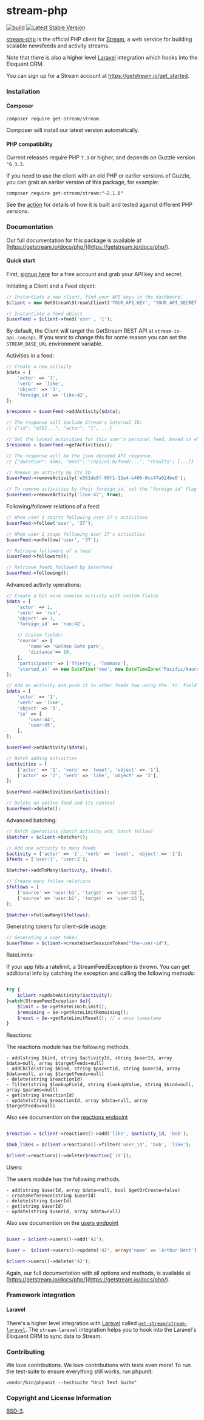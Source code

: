 # stream-php

[![build](https://github.com/GetStream/stream-php/workflows/build/badge.svg)](https://github.com/GetStream/stream-php/actions) [![Latest Stable Version](https://poser.pugx.org/get-stream/stream/v/stable)](https://packagist.org/packages/get-stream/stream)

[stream-php](https://github.com/GetStream/stream-php) is the official PHP client for [Stream](https://getstream.io/), a web service for building scalable newsfeeds and activity streams.

Note that there is also a higher level [Laravel](https://github.com/getstream/stream-laravel) integration which hooks into the Eloquent ORM.

You can sign up for a Stream account at https://getstream.io/get_started.

### Installation

#### Composer

```
composer require get-stream/stream
```

Composer will install our latest version automatically.

#### PHP compatibility

Current releases require PHP `7.3` or higher, and depends on Guzzle version `^6.3.3`.

If you need to use the client with an old PHP or earlier versions of Guzzle, you can grab an earlier version of this package, for example:

```
composer require get-stream/stream:"~2.1.0"
```

See the [action](.github/workflows/ci.yml) for details of how it is built and tested against different PHP versions.

### Documentation

Our full documentation for this package is available at [https://getstream.io/docs/php/](https://getstream.io/docs/php/).

#### Quick start

First, [signup here](https://getstream.io/dashboard/) for a free account and grab your API key and secret.

Initiating a Client and a Feed object:

```php
// Instantiate a new client, find your API keys in the dashboard.
$client = new GetStream\Stream\Client('YOUR_API_KEY', 'YOUR_API_SECRET');

// Instantiate a feed object
$userFeed = $client->feed('user', '1');
```

By default, the Client will target the GetStream REST API at `stream-io-api.com/api`.
If you want to change this for some reason you can set the `STREAM_BASE_URL` environment variable.

Activities in a feed:

```php
// Create a new activity
$data = [
    'actor' => '1',
    'verb' => 'like',
    'object' => '3',
    'foreign_id' => 'like:42',
];

$response = $userFeed->addActivity($data);

// The response will include Stream's internal ID:
// {"id": "e561...", "actor": "1", ...}

// Get the latest activities for this user's personal feed, based on who they are following.
$response = $userFeed->getActivities();

// The response will be the json decoded API response.
// {"duration": 45ms, "next": "/api/v1.0/feed/...", "results": [...]}

// Remove an activity by its ID
$userFeed->removeActivity('e561de8f-00f1-11e4-b400-0cc47a024be0');

// To remove activities by their foreign_id, set the "foreign id" flag to true.
$userFeed->removeActivity('like:42', true);
```

Following/follower relations of a feed:

```php
// When user 1 starts following user 37's activities
$userFeed->follow('user', '37');

// When user 1 stops following user 37's activities
$userFeed->unfollow('user', '37');

// Retrieve followers of a feed
$userFeed->followers();

// Retrieve feeds followed by $userFeed
$userFeed->following();
```

Advanced activity operations:

```php
// Create a bit more complex activity with custom fields
$data = [
    'actor' => 1,
    'verb' => 'run',
    'object' => 1,
    'foreign_id' => 'run:42',

    // Custom fields:
    'course' => [
        'name'=> 'Golden Gate park',
        'distance'=> 10,
    ],
    'participants' => ['Thierry', 'Tommaso'],
    'started_at' => new DateTime('now', new DateTimeZone('Pacific/Nauru'),
];

// Add an activity and push it to other feeds too using the `to` field
$data = [
    'actor' => '1',
    'verb' => 'like',
    'object' => '3',
    'to' => [
        'user:44',
        'user:45',
    ],
];

$userFeed->addActivity($data);

// Batch adding activities
$activities = [
    ['actor' => '1', 'verb' => 'tweet', 'object' => '1'],
    ['actor' => '2', 'verb' => 'like', 'object' => '3'],
];

$userFeed->addActivities($activities);

// Delete an entire feed and its content
$userFeed->delete();
```

Advanced batching:

```php
// Batch operations (batch activity add, batch follow)
$batcher = $client->batcher();

// Add one activity to many feeds
$activity = ['actor' => '1', 'verb' => 'tweet', 'object' => '1'];
$feeds = ['user:1', 'user:2'];

$batcher->addToMany($activity, $feeds);

// Create many follow relations
$follows = [
    ['source' => 'user:b1', 'target' => 'user:b2'],
    ['source' => 'user:b1', 'target' => 'user:b3'],
];

$batcher->followMany($follows);
```

Generating tokens for client-side usage:

```php
// Generating a user token
$userToken = $client->createUserSessionToken("the-user-id");
```

RateLimits:

If your app hits a ratelimit, a StreamFeedException is thrown. You can
get additional info by catching the exception and calling the
following methods:

```php

try {
    $client->updateActivity($activity);
}catch(StreamFeedException $e){
    $limit = $e->getRateLimitLimit();
    $remaining = $e->getRateLimitRemaining();
    $reset = $e->getRateLimitReset(); // a unix timestamp
}
```

Reactions:

The reactions module has the following methods.

    - add(string $kind, string $activityId, string $userId, array $data=null, array $targetFeeds=null)
    - addChild(string $kind, string $parentId, string $userId, array $data=null, array $targetFeeds=null)
    - delete(string $reactionId)
    - filter(string $lookupField, string $lookupValue, string $kind=null, array $params=null)
    - get(string $reactionId)
    - update(string $reactionId, array $data=null, array $targetFeeds=null)

Also see documention on the [reactions endpoint](https://getstream.io/docs_rest/#reactions)

```php

$reaction = $client->reactions()->add('like', $activity_id, 'bob');

$bob_likes = $client->reactions()->filter('user_id', 'bob', 'like');

$client->reactions()->delete($reaction['id']);

```

Users:

The users module has the following methods.

    - add(string $userId, array $data=null, bool $getOrCreate=false)
    - createReference(string $userId)
    - delete(string $userId)
    - get(string $userId)
    - update(string $userId, array $data=null)

Also see documention on the [users endpoint](https://getstream.io/docs/php/#users_introduction)

```php

$user = $client->users()->add('42');

$user =  $client->users()->update('42', array('name' => 'Arthur Dent');

$client->users()->delete('42');

```

Again, our full documentation with all options and methods, is available at [https://getstream.io/docs/php/](https://getstream.io/docs/php/).

### Framework integration

#### Laravel

There's a higher level integration with [Laravel](https://laravel.com) called [`get-stream/stream-laravel`](https://github.com/getstream/stream-laravel).
The `stream-laravel` integration helps you to hook into the Laravel's Eloquent ORM to sync data to Stream.

### Contributing

We love contributions. We love contributions with tests even more! To run the test-suite to ensure everything still works, run phpunit:

```
vendor/bin/phpunit --testsuite "Unit Test Suite"
```

### Copyright and License Information

[BSD-3](https://github.com/GetStream/stream-php/blob/master/LICENSE).
